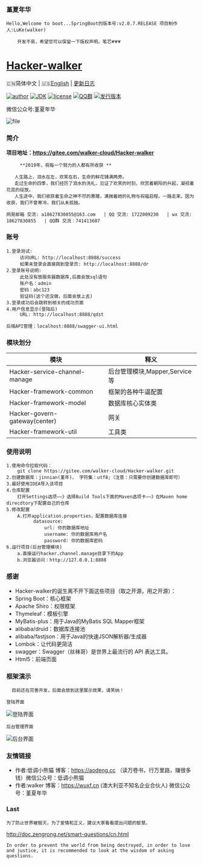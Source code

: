  
### 堇夏年华        
    

```
Hello,Welcome to boot...SpringBoot的版本号:v2.0.7.RELEASE 项目制作人:LuKe(walker)

    开发不易，希望您可以保留一下版权声明。笔芯💗💗💗
```
<h1><a href="#">Hacker-walker</a></h1>

🇨🇳简体中文 | 🇺🇸[English](./README-EN.md) | [更新日志](https://gitee.com/walker-cloud/Hacker-walker)

[![author](https://img.shields.io/badge/author-walker-blue.svg)](https://wuxf.cn)
[![JDK](https://img.shields.io/badge/JDK-1.8-orange.svg)](https://github.com/hacker-walker/Hacker-walker)
[![license](https://img.shields.io/badge/license-GPL--3.0-red.svg)](https://github.com/hacker-walker/Hacker-walker/releases/tag/3.0)
[![QQ群](https://img.shields.io/badge/chat-walkerQQ%E7%BE%A4-yellow.svg)](https://jq.qq.com/?_wv=1027&k=5mjexzD)
[![发行版本](https://img.shields.io/badge/release-3.0-green.svg)](https://github.com/hacker-walker/Hacker-walker/releases)  

微信公众号:堇夏年华

![file](https://images.gitee.com/uploads/images/2019/0610/161454_710bf233_2127888.png)


### 简介
   **项目地址：https://gitee.com/walker-cloud/Hacker-walker** 

         **2019年，祝每一个努力的人都有所收获 ** 

       人生路上，泪水在左，欢笑在右，生命的鲜花铺满两旁。
       走过生命的四季，我们经历了泪水的洗礼，见证了欢笑的时刻，欣赏着朝阳的升起，凝视着花蕊的绽放。
       人生途中，我们收获着生命之神不尽的惠赠，满揣着她的礼物与祝福启程。一路走来，因为收获，我们不曾寒冷，我们从未孤独。
   
    网易邮箱 交流: a18627830855@163.com   | QQ 交流: 1722009230   | wx 交流: 18627830855   | QQ群 交流：741413607

### 账号
    
```
1.登录测试:
     访问URL: http://localhost:8888/success
     如果未登录会直接跳到登录页: http://localhost:8888/dr
2.登录账号说明:
     此处没有放服务器数据库,后面会放sql语句
     账户名：admin
     密码：abc123
     验证码(这个还没做，后面会放上去)
3.登录成功后会跳转到相关的成功页面
4.用户信息显示(登陆后)
     URL: http://localhost:8888/qdst

后端API管理：localhost:8888/swagger-ui.html
```

### 模块划分
| 模块   | 释义   |
| -- | -- |
| Hacker-service-channel-manage  |  后台管理模块,Mapper,Service等 |
| Hacker-framework-common  | 框架的各种牛逼配置   |
| Hacker-framework-model  |  数据库核心实体类  |
| Hacker-govern-gateway(center)  |  网关  |
| Hacker-framework-util  |  工具类  |

### 使用说明 
```
1.使用命令拉取代码：
    git clone https://gitee.com/walker-cloud/Hacker-walker.git 
2.创建数据库：jinnian(堇年)， 字符集：utf8;（注意：只需要你创建数据库即可）
3.最好使用IDEA导入该项目
4.仓库配置
    打开Settings选项——》选择Build Tools下面的Maven选项卡——》在Maven home direcdtory下配置自己的仓库
5.修改配置
    A.打开application.properties，配置数据库连接
          datasource:
              url: 你的数据库地址
              username: 你的数据库用户名
              password: 你的数据库密码
6.运行项目(后台管理模块)
    a.直接运行hacker.channel.manage目录下的App
    b.浏览器访问：http://127.0.0.1:8888
```

### 感谢
- Hacker-walker的诞生离不开下面这些项目（取之开源，用之开源）：
- Spring Boot：核心框架
- Apache Shiro：权限框架
- Thymeleaf：模板引擎
- MyBatis-plus：用于Java的MyBatis SQL Mapper框架
- alibaba/druid：数据库连接池
- alibaba/fastjson：用于Java的快速JSON解析器/生成器
- Lombok：让代码更简洁
- swagger：Swagger（丝袜哥）是世界上最流行的 API 表达工具。
- Html5：前端页面


### 框架演示

```
  目前还在完善开发，后面会放到这里展示效果，请笑纳！
```
```
登陆界面
```
![登陆界面](https://images.gitee.com/uploads/images/2019/0610/180431_93d56664_2127888.png)
```
后台管理界面
```
![后台界面](https://images.gitee.com/uploads/images/2019/0613/111333_0edb6d4e_2127888.png)
### 友情链接

- 作者:低调小熊猫 博客：https://aodeng.cc （读万卷书，行万里路，赚很多钱）微信公众号：低调小熊猫   
- 作者:walker 博客：https://wuxf.cn (澳大利亚不知名企业合伙人) 微信公众号：堇夏年华

### Last
    为了防止世界被毁灭，为了爱情和正义，建议大家看看提出问题的智慧。
http://doc.zengrong.net/smart-questions/cn.html

    In order to prevent the world from being destroyed, in order to love and justice, it is recommended to look at the wisdom of asking questions.
